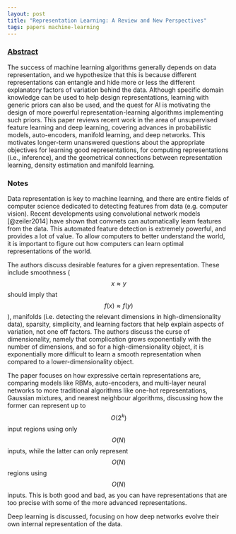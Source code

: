```yaml
---
layout: post
title: "Representation Learning: A Review and New Perspectives"
tags: papers machine-learning
---
```


### [Abstract](https://arxiv.org/abs/1206.5538)

The success of machine learning algorithms generally depends on data
representation, and we hypothesize that this is because different
representations can entangle and hide more or less the different explanatory
factors of variation behind the data. Although specific domain knowledge can be
used to help design representations, learning with generic priors can also be
used, and the quest for AI is motivating the design of more powerful
representation-learning algorithms implementing such priors. This paper reviews
recent work in the area of unsupervised feature learning and deep learning,
covering advances in probabilistic models, auto-encoders, manifold learning, and
deep networks. This motivates longer-term unanswered questions about the
appropriate objectives for learning good representations, for computing
representations (i.e., inference), and the geometrical connections between
representation learning, density estimation and manifold learning.

### Notes

Data representation is key to machine learning, and there are entire fields of
computer science dedicated to detecting features from data (e.g. computer
vision). Recent developments using convolutional network models [@zeiler2014]
have shown that convnets can automatically learn features from the data. This
automated feature detection is extremely powerful, and provides a lot of value.
To allow computers to better understand the world, it is important to figure out
how computers can learn optimal representations of the world.

The authors discuss desirable features for a given representation. These
include smoothness ($$x \approx y$$ should imply that $$f(x) \approx f(y)$$),
manifolds (i.e. detecting the relevant dimensions in high-dimensionality data),
sparsity, simplicity, and learning factors that help explain aspects of
variation, not one off factors. The authors discuss the curse of
dimensionality, namely that complication grows exponentially with the number
of dimensions, and so for a high-dimensionality object, it is exponentially
more difficult to learn a smooth representation when compared to a
lower-dimensionality object.

The paper focuses on how expressive certain representations are, comparing
models like RBMs, auto-encoders, and multi-layer neural networks to more
traditional algorithms like one-hot representations, Gaussian mixtures, and
nearest neighbour algorithms, discussing how the former can represent up to
$$O(2^k)$$ input regions using only $$O(N)$$ inputs, while the latter can
only represent $$O(N)$$ regions using $$O(N)$$ inputs. This is both good and
bad, as you can have representations that are too precise with some of the more
advanced representations.

Deep learning is discussed, focusing on how deep networks evolve their own
internal representation of the data.
